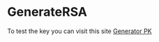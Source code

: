 # GenerateRSA
To test the key you can visit this site <a href="https://generator-97dcc.web.app/?v=123" target="_blank">Generator PK</a>
